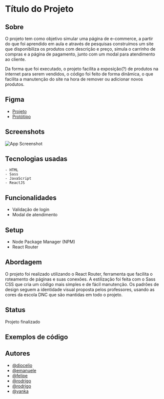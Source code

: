 # Título do Projeto

## Sobre

O projeto tem como objetivo simular uma página de e-commerce, a partir do que foi aprendido em aula e através de pesquisas construímos um site que disponibiliza os produtos com descrição e preço, simula o carrinho de compras e a página de pagamento, junto com um modal para atendimento ao cliente.

Da forma que foi executado, o projeto facilita a exposição(?) de produtos na internet para serem vendidos, o código foi feito de forma dinâmica, o que facilita a manutenção do site na hora de remover ou adicionar novos produtos.


## Figma

 - [Projeto](https://www.figma.com/file/ahJSYLTVKQLunQBYmjH5vg/dnc-ecommerce-project?node-id=39-47&t=1FfVqEBJr9oPTtX5-0)
 - [Protótipo](https://www.figma.com/proto/ahJSYLTVKQLunQBYmjH5vg/dnc-ecommerce-project?node-id=39-47&scaling=min-zoom&page-id=0%3A1&starting-point-node-id=53%3A14)
## Screenshots

![App Screenshot](https://via.placeholder.com/468x300?text=App+Screenshot+Here)


## Tecnologias usadas


    - HTML
    - Sass
    - JavaScript
    - ReactJS



## Funcionalidades

- Validação de login
- Modal de atendimento


## Setup

- Node Package Manager (NPM)
- React Router

## Abordagem

 O projeto foi realizado utilizando o React Router, ferramenta que facilita o roteamento de páginas e suas conexões. A estilização foi feita com o Sass CSS que cria um código mais simples e de fácil manutenção.
 Os padrões de design seguem a identidade visual proposta pelos professores, usando as cores da escola DNC que são mantidas em todo o projeto.

## Status

Projeto finalizado

## Exemplos de código

## Autores

- [@diocelio](https://github.com/)
- [@emanuele](https://github.com/)
- [@felipe](https://github.com/)
- [@rodrigo](https://github.com/)
- [@rodrigo](https://github.com/)
- [@yanka](https://github.com/)
